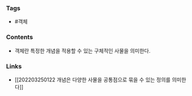 ### Tags 
- #객체


### Contents 
- 객체란 특정한 개념을 적용할 수 있는 구체적인 사물을 의미한다.



### Links
- [[202203250122 개념은 다양한 사물을 공통점으로 묶을 수 있는 정의를 의미한다]]